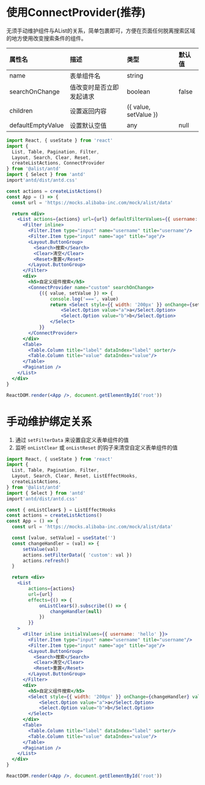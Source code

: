 # 使用ConnectProvider(推荐)

无须手动维护组件与AList的关系，简单包裹即可，方便在页面任何脱离搜索区域的地方使用改变搜索条件的组件。

| 属性名       | 描述                             | 类型                 | 默认值                 |
|:----------|:---------------------------------|:--------------------|:--------------------|
| name    | 表单组件名                  | string |  |
| searchOnChange    | 值改变时是否立即发起请求                  | boolean | false |
| children    | 设置返回内容                  | ({ value, setValue }) |  |
| defaultEmptyValue    | 设置默认空值                  | any | null |

```jsx
import React, { useState } from 'react'
import {
  List, Table, Pagination, Filter,
  Layout, Search, Clear, Reset,
  createListActions, ConnectProvider
} from '@alist/antd'
import { Select } from 'antd'
import'antd/dist/antd.css'

const actions = createListActions()
const App = () => {  
  const url = 'https://mocks.alibaba-inc.com/mock/alist/data'

  return <div>
    <List actions={actions} url={url} defaultFilterValues={{ username: 'hello' }}>
      <Filter inline>
        <Filter.Item type="input" name="username" title="username"/>
        <Filter.Item type="input" name="age" title="age"/>
        <Layout.ButtonGroup>
          <Search>搜索</Search>
          <Clear>清空</Clear>
          <Reset>重置</Reset>
        </Layout.ButtonGroup>
      </Filter>
      <div>
        <h5>自定义组件搜索</h5>
        <ConnectProvider name="custom" searchOnChange>
            {({ value, setValue }) => {
                console.log('===', value)
                return <Select style={{ width: '200px' }} onChange={setValue} value={value}>
                    <Select.Option value="a">a</Select.Option>
                    <Select.Option value="b">b</Select.Option>
                </Select>
            }}
        </ConnectProvider>
      </div>
      <Table>
        <Table.Column title="label" dataIndex="label" sorter/>
        <Table.Column title="value" dataIndex="value"/>
      </Table>
      <Pagination />
    </List>
  </div>
}

ReactDOM.render(<App />, document.getElementById('root'))
```

# 手动维护绑定关系

1. 通过 `setFilterData` 来设置自定义表单组件的值
2. 监听 `onListClear` 或 `onListReset` 的钩子来清空自定义表单组件的值

```jsx
import React, { useState } from 'react'
import {
  List, Table, Pagination, Filter,
  Layout, Search, Clear, Reset, ListEffectHooks,
  createListActions,
} from '@alist/antd'
import { Select } from 'antd'
import'antd/dist/antd.css'

const { onListClear$ } = ListEffectHooks
const actions = createListActions()
const App = () => {  
  const url = 'https://mocks.alibaba-inc.com/mock/alist/data'

  const [value, setValue] = useState('')
  const changeHandler = (val) => {
      setValue(val)
      actions.setFilterData({ 'custom': val })
      actions.refresh()
  }

  return <div>
    <List
        actions={actions}
        url={url}
        effects={() => {
            onListClear$().subscribe(() => {
                changeHandler(null)
            })
        }}
    >
      <Filter inline initialValues={{ username: 'hello' }}>
        <Filter.Item type="input" name="username" title="username"/>
        <Filter.Item type="input" name="age" title="age"/>
        <Layout.ButtonGroup>
          <Search>搜索</Search>
          <Clear>清空</Clear>
          <Reset>重置</Reset>
        </Layout.ButtonGroup>
      </Filter>
      <div>
        <h5>自定义组件搜索</h5>
        <Select style={{ width: '200px' }} onChange={changeHandler} value={value}>
            <Select.Option value="a">a</Select.Option>
            <Select.Option value="b">b</Select.Option>
        </Select>
      </div>
      <Table>
        <Table.Column title="label" dataIndex="label" sorter/>
        <Table.Column title="value" dataIndex="value"/>
      </Table>
      <Pagination />
    </List>
  </div>
}

ReactDOM.render(<App />, document.getElementById('root'))
```